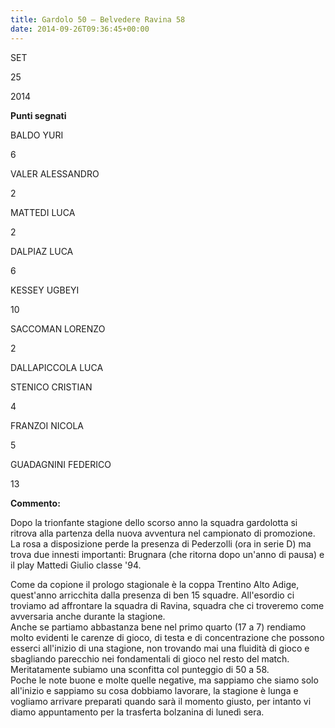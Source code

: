 ```yaml
---
title: Gardolo 50 – Belvedere Ravina 58
date: 2014-09-26T09:36:45+00:00
---
```

SET

25

2014

**Punti segnati**

BALDO YURI

6

VALER ALESSANDRO

2

MATTEDI LUCA

2

DALPIAZ LUCA

6

KESSEY UGBEYI

10

SACCOMAN LORENZO

2

DALLAPICCOLA LUCA

STENICO CRISTIAN

4

FRANZOI NICOLA

5

GUADAGNINI FEDERICO

13

**Commento:**

Dopo la trionfante stagione dello scorso anno la squadra gardolotta si ritrova alla partenza della nuova avventura nel campionato di promozione. La rosa a disposizione perde la presenza di Pederzolli (ora in serie D) ma trova due innesti importanti: Brugnara (che ritorna dopo un'anno di pausa) e il play Mattedi Giulio classe '94.

Come da copione il prologo stagionale è la coppa Trentino Alto Adige, quest'anno arricchita dalla presenza di ben 15 squadre. All'esordio ci troviamo ad affrontare la squadra di Ravina, squadra che ci troveremo come avversaria anche durante la stagione.  
Anche se partiamo abbastanza bene nel primo quarto (17 a 7) rendiamo molto evidenti le carenze di gioco, di testa e di concentrazione che possono esserci all'inizio di una stagione, non trovando mai una fluidità di gioco e sbagliando parecchio nei fondamentali di gioco nel resto del match. Meritatamente subiamo una sconfitta col punteggio di 50 a 58.  
Poche le note buone e molte quelle negative, ma sappiamo che siamo solo all'inizio e sappiamo su cosa dobbiamo lavorare, la stagione è lunga e vogliamo arrivare preparati quando sarà il momento giusto, per intanto vi diamo appuntamento per la trasferta bolzanina di lunedì sera.